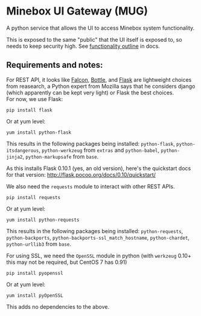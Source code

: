 # Minebox UI Gateway (MUG)

A python service that allows the UI to access Minebox system functionality.

This is exposed to the same "public" that the UI itself is exposed to, so needs
to keep security high.
See [functionality outline](../doc/mb-ui-gateway-funktionen-skizze.md) in docs.

## Requirements and notes:

For REST API, it looks like [Falcon](http://falconframework.org), [Bottle](http://bottlepy.org/),
and [Flask](http://flask.pocoo.org/) are lightweight choices from reasearch, a
Python expert from Mozilla says that he considers django (which apparently can
be kept very light) or Flask the best choices.  
For now, we use Flask:
```
pip install flask
```
Or at yum level:
```
yum install python-flask
```
This results in the following packages being installed:
`python-flask`, `python-itsdangerous`, `python-werkzeug` from `extras`
and `python-babel`, `python-jinja2`, `python-markupsafe` from `base`.

As this installs Flask 0.10.1 (yes, an old version), here's the quickstart docs
for that version: http://flask.pocoo.org/docs/0.10/quickstart/

We also need the `requests` module to interact with other REST APIs.
```
pip install requests
```
Or at yum level:
```
yum install python-requests
```
This results in the following packages being installed:
`python-requests`, `python-backports`, `python-backports-ssl_match_hostname`,
`python-chardet`, `python-urllib3` from `base`.

For using SSL, we need the `OpenSSL` module in python (with `werkzeug` 0.10+
this may not be required, but CentOS 7 has 0.91)
```
pip install pyopenssl
```
Or at yum level:
```
yum install pyOpenSSL
```
This adds no dependencies to the above.
